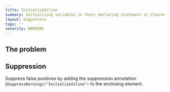 ```yaml
---
title: InitializeInline
summary: Initializing variables in their declaring statement is clearer, where possible.
layout: bugpattern
tags: ''
severity: WARNING
---
```


<!--
*** AUTO-GENERATED, DO NOT MODIFY ***
To make changes, edit the @BugPattern annotation or the explanation in docs/bugpattern.
-->


## The problem


## Suppression
Suppress false positives by adding the suppression annotation `@SuppressWarnings("InitializeInline")` to the enclosing element.
